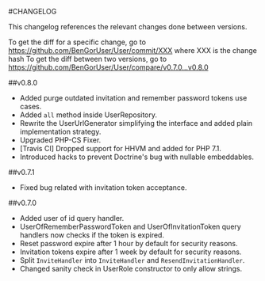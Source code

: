 #CHANGELOG

This changelog references the relevant changes done between versions.

To get the diff for a specific change, go to https://github.com/BenGorUser/User/commit/XXX where XXX is the change hash
To get the diff between two versions, go to https://github.com/BenGorUser/User/compare/v0.7.0...v0.8.0

##v0.8.0
* Added purge outdated invitation and remember password tokens use cases.
* Added `all` method inside UserRepository.
* Rewrite the UserUrlGenerator simplifying the interface and added plain implementation strategy.
* Upgraded PHP-CS Fixer.
* [Travis CI] Dropped support for HHVM and added for PHP 7.1.
* Introduced hacks to prevent Doctrine's bug with nullable embeddables.

##v0.7.1
* Fixed bug related with invitation token acceptance.

##v0.7.0
* Added user of id query handler.
* UserOfRememberPasswordToken and UserOfInvitationToken query handlers now checks if the token is expired.
* Reset password expire after 1 hour by default for security reasons.
* Invitation tokens expire after 1 week by default for security reasons.
* Split `InviteHandler` into `InviteHandler` and `ResendInvitationHandler`.
* Changed sanity check in UserRole constructor to only allow strings.
